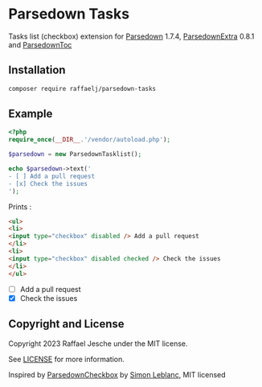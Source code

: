 # Parsedown Tasks

Tasks list (checkbox) extension for [Parsedown][2] 1.7.4, [ParsedownExtra][1] 0.8.1 and [ParsedownToc][4]

## Installation

```bash
composer require raffaelj/parsedown-tasks
```

## Example

```php
<?php
require_once(__DIR__.'/vendor/autoload.php');

$parsedown = new ParsedownTasklist();

echo $parsedown->text('
- [ ] Add a pull request
- [x] Check the issues
');
```

Prints :

```html
<ul>
<li>
<input type="checkbox" disabled /> Add a pull request
</li>
<li>
<input type="checkbox" disabled checked /> Check the issues
</li>
</ul>
```

- [ ] Add a pull request
- [x] Check the issues

## Copyright and License

Copyright 2023 Raffael Jesche under the MIT license.

See [LICENSE][3] for more information.

Inspired by [ParsedownCheckbox][5] by [Simon Leblanc][6], MIT licensed

[1]: https://github.com/erusev/parsedown-extra
[2]: http://parsedown.org/
[3]: https://codeberg.org/raffaelj/parsedown-tasks/src/branch/main/LICENSE
[4]: https://github.com/BenjaminHoegh/parsedownToc/
[5]: https://github.com/leblanc-simon/parsedown-checkbox
[6]: https://www.leblanc-simon.fr
